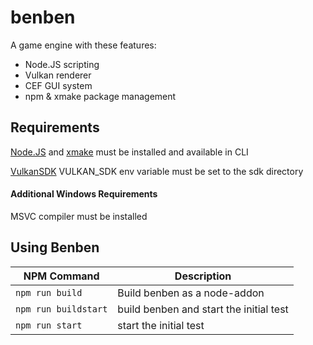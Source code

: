 # benben
A game engine with these features:
- Node.JS scripting
- Vulkan renderer
- CEF GUI system
- npm & xmake package management

## Requirements
[Node.JS](https://nodejs.org/en/download)
and
[xmake](https://xmake.io/#/getting_started)
must be installed and available in CLI

[VulkanSDK](https://vulkan.lunarg.com/sdk/home)
VULKAN_SDK env variable must be set to the sdk directory

#### Additional Windows Requirements
MSVC compiler must be installed

## Using Benben
| NPM Command | Description |
|-|-|
| `npm run build` | Build benben as a node-addon |
| `npm run buildstart` | build benben and start the initial test |
| `npm run start` | start the initial test |